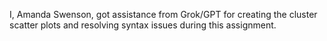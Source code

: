 I, Amanda Swenson, got assistance from Grok/GPT for creating the cluster scatter plots and resolving syntax issues during this assignment.
